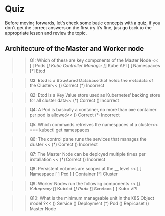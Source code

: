 # Quiz

Before moving forwards, let's check some basic concepts with a quiz, if you don't get the correct answers on the first try it's fine, just go back to the appropriate lesson and review the topic.

## Architecture of the Master and Worker node
>>Q1: Which of these are key components of the Master Node <<
[ ] Pods
[*] Kube Controller Manager
[*] Kube API
[ ] Namespaces
[*] Etcd


>>Q2: Etcd is a Structured Database that holds the metadata of the Cluster<<
() Correct
(*) Incorrect

>>Q2: Etcd is a Key Value store used as Kubernetes' backing store for all cluster data<<
(*) Correct
() Incorrect

>>Q4: A Pod is basically a container, no more than one container per pod is allowed<<
() Correct
(*) Incorrect

>>Q5: Which commands retreives the namespaces of a cluster<<
=== kubectl get namespaces

>>Q6: The control plane runs the services that manages the cluster <<
(*) Correct
() Incorrect

>>Q7: The Master Node can be deployed multiple times per installation <<
(*) Correct
() Incorrect

>>Q8: Persistent volumes are scoped at the __ level <<
[ ] Namespace
[ ] Pod
[ ] Container
[*] Cluster

>>Q9: Worker Nodes run the following components  <<
[*] Kubeproxy
[*] Kubelet
[*] Pods
[*] Services
[ ] Kube-API

>>Q10: What is the minimum manageable unit in the K8S Object model ?<<
() Service
() Deployment
(*) Pod
() Replicaset
() Master Node